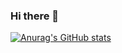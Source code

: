 ### Hi there 👋


[![Anurag's GitHub stats](https://github-readme-stats.vercel.app/api?username=AlexGavrilov939&count_private=true&show_icons=true&theme=highcontrast)](https://github.com/anuraghazra/github-readme-stats)
